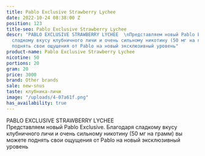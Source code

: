 ```yaml
---
title: Pablo Exclusive Strawberry Lychee
date: 2022-10-24 08:38:00 Z
position: 123
title-seo: Pablo Exclusive Strawberry Lychee
descr: "PABLO EXCLUSIVE STRAWBERRY LYCHEE  \nПредставляем новый Pablo Exclusive.  Благодаря
  сладкому вкусу клубничного личи и очень сильному никотину (50 мг на грамм) вы можете
  поднять свои ощущения от Pablo на новый эксклюзивный уровень"
product-name: Pablo Exclusive Strawberry Lychee
nicotine: 50
portions: 20
gram: 20
price: 3000
brand: Other brands
sale: new-snus
taste: клубника-личи
image: "/uploads/4-07a61f.png"
has_availability: true
---
```


PABLO EXCLUSIVE STRAWBERRY LYCHEE  
Представляем новый Pablo Exclusive.  Благодаря сладкому вкусу клубничного личи и очень сильному никотину (50 мг на грамм) вы можете поднять свои ощущения от Pablo на новый эксклюзивный уровень